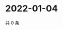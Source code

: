 # 2022-01-04

共 0 条

<!-- BEGIN WEIBO -->
<!-- 最后更新时间 Tue Jan 04 2022 08:43:00 GMT+0800 (China Standard Time) -->

<!-- END WEIBO -->
